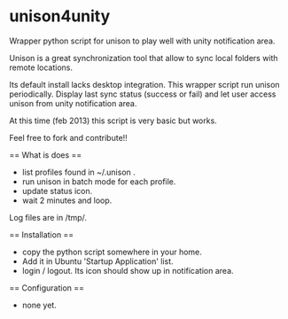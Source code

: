 unison4unity
============

Wrapper python script for unison to play well with unity notification area.

Unison is a great synchronization tool that allow to sync local 
folders with remote locations. 

Its default install lacks desktop integration. This wrapper script
run unison periodically. Display last sync status (success or fail) 
and let user access unison from unity notification area.

At this time (feb 2013) this script is very basic but works.

Feel free to fork and contribute!!

== What is does ==
 * list profiles found in ~/.unison .
 * run unison in batch mode for each profile.
 * update status icon.
 * wait 2 minutes and loop.

Log files are in /tmp/.

== Installation ==
 * copy the python script somewhere in your home. 
 * Add it in Ubuntu 'Startup Application' list.
 * login / logout. Its icon should show up in notification area.

== Configuration ==
 * none yet.



